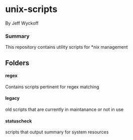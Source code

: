 unix-scripts
============

By Jeff Wyckoff

### Summary
This repository contains utility scripts for *nix management

## Folders

#### regex
Contains scripts pertinent for regex matching

#### legacy
old scripts that are currently in maintanance or not in use

#### statuscheck
scripts that output summary for system resources
